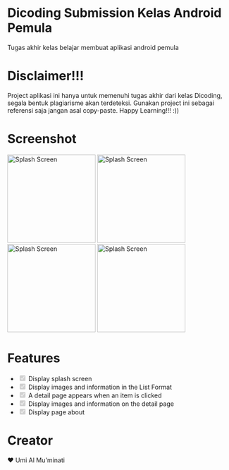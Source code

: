 # Dicoding Submission Kelas Android Pemula
Tugas akhir kelas belajar membuat aplikasi android pemula
# Disclaimer!!!
Project aplikasi ini hanya untuk memenuhi tugas akhir dari kelas Dicoding, segala bentuk plagiarisme akan terdeteksi.
Gunakan project ini sebagai referensi saja jangan asal copy-paste. Happy Learning!!! :))
# Screenshot
<p>
<img src="https://user-images.githubusercontent.com/71740298/124342608-38b53b00-dbef-11eb-87bc-77518fb845be.png" alt="Splash Screen" width="200" style="max-width:100%;">
<img src="https://user-images.githubusercontent.com/71740298/124342610-3b179500-dbef-11eb-81e5-63ac6a5d939d.png" alt="Splash Screen" width="200" style="max-width:100%;">
<img src="https://user-images.githubusercontent.com/71740298/124342612-3b179500-dbef-11eb-9ecb-87fe4a95207a.png" alt="Splash Screen" width="200" style="max-width:100%;">
<img src="https://user-images.githubusercontent.com/71740298/124342613-3bb02b80-dbef-11eb-8d0f-d7f1a3203485.png" alt="Splash Screen" width="200" style="max-width:100%;">
</p>
<h1> Features </h1>
<ul class="contains-task-list">
<li class="task-list-item"><input type="checkbox" id="" disabled="" class="task-list-item-checkbox" checked=""> Display splash screen</li>
<li class="task-list-item"><input type="checkbox" id="" disabled="" class="task-list-item-checkbox" checked=""> Display images and information in the List Format</li>
<li class="task-list-item"><input type="checkbox" id="" disabled="" class="task-list-item-checkbox" checked=""> A detail page appears when an item is clicked</li>
<li class="task-list-item"><input type="checkbox" id="" disabled="" class="task-list-item-checkbox" checked=""> Display images and information on the detail page</li>
<li class="task-list-item"><input type="checkbox" id="" disabled="" class="task-list-item-checkbox" checked=""> Display page about</li>
</ul>
<h1> Creator </h1>
&#10084; Umi Al Mu'minati
